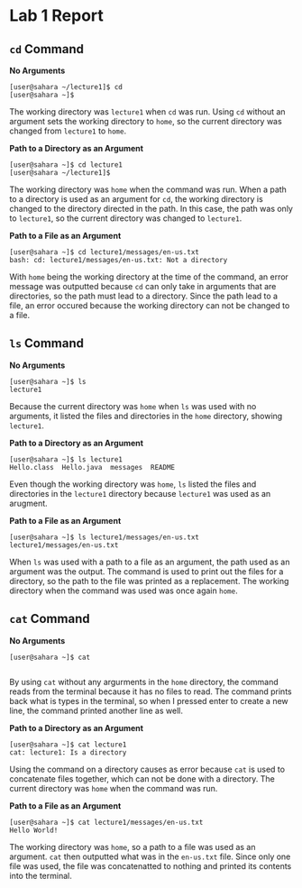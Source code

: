 # Lab 1 Report

## `cd` Command

**No Arguments**
```
[user@sahara ~/lecture1]$ cd
[user@sahara ~]$
```
The working directory was `lecture1` when `cd` was run. Using `cd` without an argument sets the working directory to `home`, so the current directory was changed from `lecture1` to `home`.

**Path to a Directory as an Argument**
```
[user@sahara ~]$ cd lecture1
[user@sahara ~/lecture1]$
```
The working directory was `home` when the command was run. When a path to a directory is used as an argument for `cd`, the working directory is changed to the directory directed in the path. In this case, the path was only to `lecture1`, so the current directory was changed to `lecture1`.

**Path to a File as an Argument**
```
[user@sahara ~]$ cd lecture1/messages/en-us.txt
bash: cd: lecture1/messages/en-us.txt: Not a directory
```
With `home` being the working directory at the time of the command, an error message was outputted because `cd` can only take in arguments that are directories, so the path must lead to a directory. Since the path lead to a file, an error occured because the working directory can not be changed to a file.

## `ls` Command

**No Arguments**
```
[user@sahara ~]$ ls
lecture1
```
Because the current directory was `home` when `ls` was used with no arguments, it listed the files and directories in the `home` directory, showing `lecture1`.

**Path to a Directory as an Argument**
```
[user@sahara ~]$ ls lecture1
Hello.class  Hello.java  messages  README
```
Even though the working directory was `home`, `ls` listed the files and directories in the `lecture1` directory because `lecture1` was used as an arugment.

**Path to a File as an Argument**
```
[user@sahara ~]$ ls lecture1/messages/en-us.txt
lecture1/messages/en-us.txt
```
When `ls` was used with a path to a file as an argument, the path used as an argument was the output. The command is used to print out the files for a directory, so the path to the file was printed as a replacement. The working directory when the command was used was once again `home`.

## `cat` Command

**No Arguments**
```
[user@sahara ~]$ cat


```
By using `cat` without any argurments in the `home` directory, the command reads from the terminal because it has no files to read. The command prints back what is types in the terminal, so when I pressed enter to create a new line, the command printed another line as well.

**Path to a Directory as an Argument**
```
[user@sahara ~]$ cat lecture1
cat: lecture1: Is a directory
```
Using the command on a directory causes as error because `cat` is used to concatenate files together, which can not be done with a directory. The current directory was `home` when the command was run.

**Path to a File as an Argument**
```
[user@sahara ~]$ cat lecture1/messages/en-us.txt
Hello World!
```
The working directory was `home`, so a path to a file was used as an argument. `cat` then outputted what was in the `en-us.txt` file. Since only one file was used, the file was concatenatted to nothing and printed its contents into the terminal.







